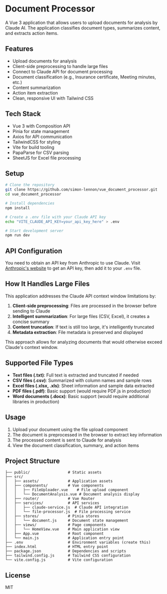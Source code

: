 # Document Processor

A Vue 3 application that allows users to upload documents for analysis by Claude AI. The application classifies document types, summarizes content, and extracts action items.

## Features

- Upload documents for analysis
- Client-side preprocessing to handle large files
- Connect to Claude API for document processing
- Document classification (e.g., Insurance certificate, Meeting minutes, etc.)
- Content summarization
- Action item extraction
- Clean, responsive UI with Tailwind CSS

## Tech Stack

- Vue 3 with Composition API
- Pinia for state management
- Axios for API communication
- TailwindCSS for styling
- Vite for build tooling
- PapaParse for CSV parsing
- SheetJS for Excel file processing

## Setup

```bash
# Clone the repository
git clone https://github.com/simon-lennon/vue_document_processor.git
cd vue_document_processor

# Install dependencies
npm install

# Create a .env file with your Claude API key
echo "VITE_CLAUDE_API_KEY=your_api_key_here" > .env

# Start development server
npm run dev
```

## API Configuration

You need to obtain an API key from Anthropic to use Claude. Visit [Anthropic's website](https://www.anthropic.com/) to get an API key, then add it to your `.env` file.

## How It Handles Large Files

This application addresses the Claude API context window limitations by:

1. **Client-side preprocessing**: Files are processed in the browser before sending to Claude
2. **Intelligent summarization**: For large files (CSV, Excel), it creates a concise summary
3. **Content truncation**: If text is still too large, it's intelligently truncated
4. **Metadata extraction**: File metadata is preserved and displayed

This approach allows for analyzing documents that would otherwise exceed Claude's context window.

## Supported File Types

- **Text files (.txt)**: Full text is extracted and truncated if needed
- **CSV files (.csv)**: Summarized with column names and sample rows
- **Excel files (.xlsx, .xls)**: Sheet information and sample data extracted
- **PDF files (.pdf)**: Basic support (would require PDF.js in production)
- **Word documents (.docx)**: Basic support (would require additional libraries in production)

## Usage

1. Upload your document using the file upload component
2. The document is preprocessed in the browser to extract key information
3. The processed content is sent to Claude for analysis
4. View the document classification, summary, and action items

## Project Structure

```
├── public/                 # Static assets
├── src/
│   ├── assets/             # Application assets
│   ├── components/         # Vue components
│   │   ├── FileUploader.vue    # File upload component
│   │   └── DocumentAnalysis.vue # Document analysis display
│   ├── router/             # Vue Router
│   ├── services/           # API services
│   │   ├── claude-service.js  # Claude API integration
│   │   └── file-processor.js  # File processing service
│   ├── stores/             # Pinia stores
│   │   └── document.js     # Document state management
│   ├── views/              # Page components
│   │   └── HomeView.vue    # Main application view
│   ├── App.vue             # Root component
│   └── main.js             # Application entry point
├── .env                    # Environment variables (create this)
├── index.html              # HTML entry point
├── package.json            # Dependencies and scripts
├── tailwind.config.js      # Tailwind CSS configuration
└── vite.config.js          # Vite configuration
```

## License

MIT
